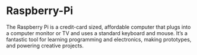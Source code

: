 # Raspberry-Pi
The Raspberry Pi is a credit-card sized, affordable computer that plugs into a computer monitor or TV and uses a standard keyboard and mouse. It’s a fantastic tool for learning programming and electronics, making prototypes, and powering creative projects.
